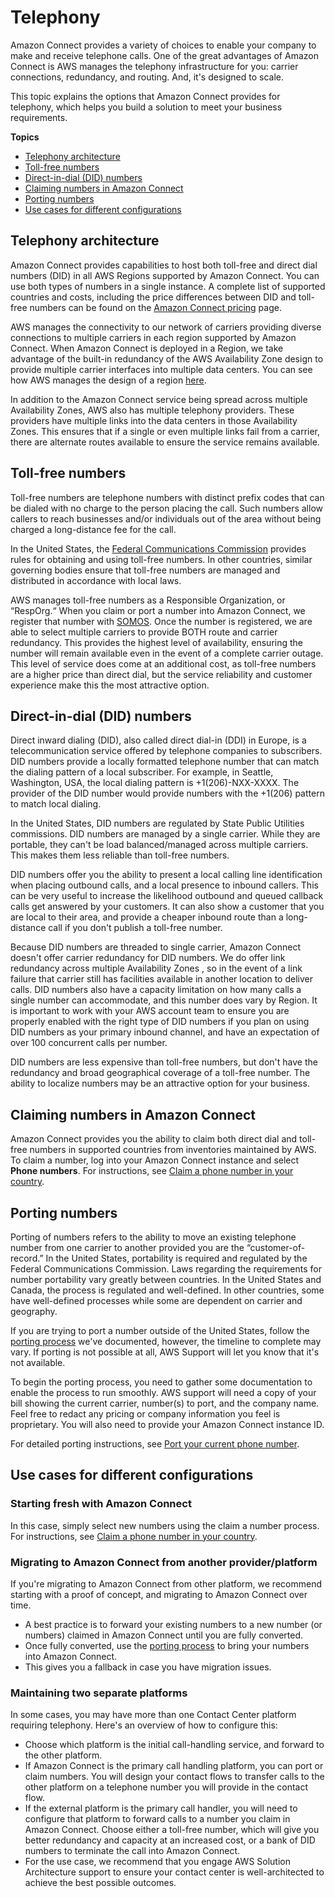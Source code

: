 # Telephony<a name="concepts-telephony"></a>

Amazon Connect provides a variety of choices to enable your company to make and receive telephone calls\. One of the great advantages of Amazon Connect is AWS manages the telephony infrastructure for you: carrier connections, redundancy, and routing\. And, it's designed to scale\. 

This topic explains the options that Amazon Connect provides for telephony, which helps you build a solution to meet your business requirements\.

**Topics**
+ [Telephony architecture](#concepts-telephony-architecture)
+ [Toll\-free numbers](#concepts-toll-free-numbers)
+ [Direct\-in\-dial \(DID\) numbers](#concepts-did-numbers)
+ [Claiming numbers in Amazon Connect](#concepts-claiming-numbers)
+ [Porting numbers](#concepts-porting-numbers)
+ [Use cases for different configurations](#concepts-use-cases)

## Telephony architecture<a name="concepts-telephony-architecture"></a>

Amazon Connect provides capabilities to host both toll\-free and direct dial numbers \(DID\) in all AWS Regions supported by Amazon Connect\. You can use both types of numbers in a single instance\. A complete list of supported countries and costs, including the price differences between DID and toll\-free numbers can be found on the [Amazon Connect pricing](https://aws.amazon.com/connect/pricing/) page\.

AWS manages the connectivity to our network of carriers providing diverse connections to multiple carriers in each region supported by Amazon Connect\. When Amazon Connect is deployed in a Region, we take advantage of the built\-in redundancy of the AWS Availability Zone design to provide multiple carrier interfaces into multiple data centers\. You can see how AWS manages the design of a region [here](https://infrastructure.aws/)\.

In addition to the Amazon Connect service being spread across multiple Availability Zones, AWS also has multiple telephony providers\. These providers have multiple links into the data centers in those Availability Zones\. This ensures that if a single or even multiple links fail from a carrier, there are alternate routes available to ensure the service remains available\. 

## Toll\-free numbers<a name="concepts-toll-free-numbers"></a>

Toll\-free numbers are telephone numbers with distinct prefix codes that can be dialed with no charge to the person placing the call\. Such numbers allow callers to reach businesses and/or individuals out of the area without being charged a long\-distance fee for the call\. 

In the United States, the [Federal Communications Commission](https://www.fcc.gov/consumers/guides/what-toll-free-number-and-how-does-it-work) provides rules for obtaining and using toll\-free numbers\. In other countries, similar governing bodies ensure that toll\-free numbers are managed and distributed in accordance with local laws\.

AWS manages toll\-free numbers as a Responsible Organization, or “RespOrg\.“ When you claim or port a number into Amazon Connect, we register that number with [SOMOS](https://www.somos.com/)\. Once the number is registered, we are able to select multiple carriers to provide BOTH route and carrier redundancy\. This provides the highest level of availability, ensuring the number will remain available even in the event of a complete carrier outage\. This level of service does come at an additional cost, as toll\-free numbers are a higher price than direct dial, but the service reliability and customer experience make this the most attractive option\.

## Direct\-in\-dial \(DID\) numbers<a name="concepts-did-numbers"></a>

Direct inward dialing \(DID\), also called direct dial\-in \(DDI\) in Europe, is a telecommunication service offered by telephone companies to subscribers\. DID numbers provide a locally formatted telephone number that can match the dialing pattern of a local subscriber\. For example, in Seattle, Washington, USA, the local dialing pattern is \+1\(206\)\-NXX\-XXXX\. The provider of the DID number would provide numbers with the \+1\(206\) pattern to match local dialing\.

In the United States, DID numbers are regulated by State Public Utilities commissions\. DID numbers are managed by a single carrier\. While they are portable, they can't be load balanced/managed across multiple carriers\. This makes them less reliable than toll\-free numbers\.

DID numbers offer you the ability to present a local calling line identification when placing outbound calls, and a local presence to inbound callers\. This can be very useful to increase the likelihood outbound and queued callback calls get answered by your customers\. It can also show a customer that you are local to their area, and provide a cheaper inbound route than a long\-distance call if you don't publish a toll\-free number\.

Because DID numbers are threaded to single carrier, Amazon Connect doesn't offer carrier redundancy for DID numbers\. We do offer link redundancy across multiple Availability Zones , so in the event of a link failure that carrier still has facilities available in another location to deliver calls\. DID numbers also have a capacity limitation on how many calls a single number can accommodate, and this number does vary by Region\. It is important to work with your AWS account team to ensure you are properly enabled with the right type of DID numbers if you plan on using DID numbers as your primary inbound channel, and have an expectation of over 100 concurrent calls per number\.

DID numbers are less expensive than toll\-free numbers, but don't have the redundancy and broad geographical coverage of a toll\-free number\. The ability to localize numbers may be an attractive option for your business\.

## Claiming numbers in Amazon Connect<a name="concepts-claiming-numbers"></a>

Amazon Connect provides you the ability to claim both direct dial and toll\-free numbers in supported countries from inventories maintained by AWS\. To claim a number, log into your Amazon Connect instance and select **Phone numbers**\. For instructions, see [Claim a phone number in your country](claim-phone-number.md)\. 

## Porting numbers<a name="concepts-porting-numbers"></a>

Porting of numbers refers to the ability to move an existing telephone number from one carrier to another provided you are the “customer\-of\-record\.” In the United States, portability is required and regulated by the Federal Communications Commission\. Laws regarding the requirements for number portability vary greatly between countries\. In the United States and Canada, the process is regulated and well\-defined\. In other countries, some have well\-defined processes while some are dependent on carrier and geography\. 

If you are trying to port a number outside of the United States, follow the [porting process](port-phone-number.md) we've documented, however, the timeline to complete may vary\. If porting is not possible at all, AWS Support will let you know that it's not available\. 

To begin the porting process, you need to gather some documentation to enable the process to run smoothly\. AWS support will need a copy of your bill showing the current carrier, number\(s\) to port, and the company name\. Feel free to redact any pricing or company information you feel is proprietary\. You will also need to provide your Amazon Connect instance ID\. 

For detailed porting instructions, see [Port your current phone number](port-phone-number.md)\.

## Use cases for different configurations<a name="concepts-use-cases"></a>

### Starting fresh with Amazon Connect<a name="concepts-new-config"></a>

In this case, simply select new numbers using the claim a number process\. For instructions, see [Claim a phone number in your country](claim-phone-number.md)\.

### Migrating to Amazon Connect from another provider/platform<a name="concepts-migrate-platforms"></a>

If you're migrating to Amazon Connect from other platform, we recommend starting with a proof of concept, and migrating to Amazon Connect over time\.
+ A best practice is to forward your existing numbers to a new number \(or numbers\) claimed in Amazon Connect until you are fully converted\. 
+ Once fully converted, use the [porting process](port-phone-number.md) to bring your numbers into Amazon Connect\. 
+ This gives you a fallback in case you have migration issues\.

### Maintaining two separate platforms<a name="concepts-two-platforms"></a>

In some cases, you may have more than one Contact Center platform requiring telephony\. Here's an overview of how to configure this:
+ Choose which platform is the initial call\-handling service, and forward to the other platform\. 
+ If Amazon Connect is the primary call handling platform, you can port or claim numbers\. You will design your contact flows to transfer calls to the other platform on a telephone number you will provide in the contact flow\. 
+ If the external platform is the primary call handler, you will need to configure that platform to forward calls to a number you claim in Amazon Connect\. Choose either a toll\-free number, which will give you better redundancy and capacity at an increased cost, or a bank of DID numbers to terminate the call into Amazon Connect\.
+ For the use case, we recommend that you engage AWS Solution Architecture support to ensure your contact center is well\-architected to achieve the best possible outcomes\.
